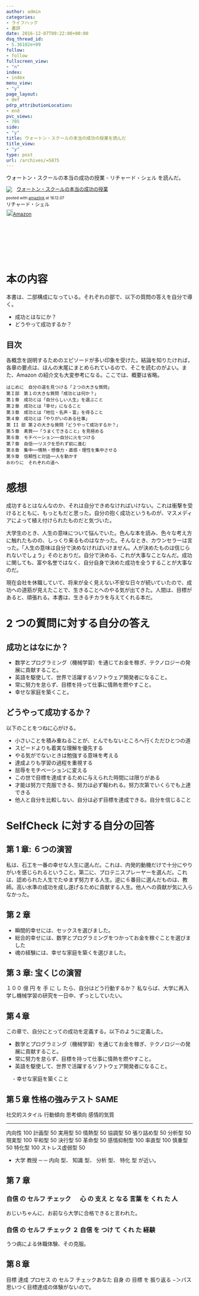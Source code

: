 ```yaml
---
author: admin
categories:
- ライフハック
- 書評
date: 2016-12-07T09:22:00+00:00
dsq_thread_id:
- 5.36182e+09
follow:
- follow
fullscreen_view:
- "n"
index:
- index
menu_view:
- "y"
page_layout:
- def
pdrp_attributionLocation:
- end
pvc_views:
- 705
side:
- "y"
title: ウォートン・スクールの本当の成功の授業を読んだ
title_view:
- "y"
type: post
url: /archives/=5875
---
```


ウォートン・スクールの本当の成功の授業 - リチャード・シェル を読んだ。

<div class='amazlink-box' style='text-align:left;padding-bottom:20px;font-size:small;/zoom: 1;overflow: hidden;'><div class='amazlink-list' style='clear: both;'><div class='amazlink-image' style='float:left;margin:0px 12px 1px 0px;'><a href='https://www.amazon.co.jp/%E3%82%A6%E3%82%A9%E3%83%BC%E3%83%88%E3%83%B3%E3%83%BB%E3%82%B9%E3%82%AF%E3%83%BC%E3%83%AB%E3%81%AE%E6%9C%AC%E5%BD%93%E3%81%AE%E6%88%90%E5%8A%9F%E3%81%AE%E6%8E%88%E6%A5%AD-%E3%83%AA%E3%83%81%E3%83%A3%E3%83%BC%E3%83%89%E3%83%BB%E3%82%B7%E3%82%A7%E3%83%AB/dp/4799316303%3FSubscriptionId%3DAKIAJDINZW45GEGLXQQQ%26tag%3Dfox10225fox-22%26linkCode%3Dxm2%26camp%3D2025%26creative%3D165953%26creativeASIN%3D4799316303' target='_blank' rel='nofollow'><img src='http://ecx.images-amazon.com/images/I/51sD-tMhsXL._SL160_.jpg' style='border: none;' /></a></div><div class='amazlink-info' style='height:160; margin-bottom: 10px'><div class='amazlink-name' style='margin-bottom:10px;line-height:120%'><a href='https://www.amazon.co.jp/%E3%82%A6%E3%82%A9%E3%83%BC%E3%83%88%E3%83%B3%E3%83%BB%E3%82%B9%E3%82%AF%E3%83%BC%E3%83%AB%E3%81%AE%E6%9C%AC%E5%BD%93%E3%81%AE%E6%88%90%E5%8A%9F%E3%81%AE%E6%8E%88%E6%A5%AD-%E3%83%AA%E3%83%81%E3%83%A3%E3%83%BC%E3%83%89%E3%83%BB%E3%82%B7%E3%82%A7%E3%83%AB/dp/4799316303%3FSubscriptionId%3DAKIAJDINZW45GEGLXQQQ%26tag%3Dfox10225fox-22%26linkCode%3Dxm2%26camp%3D2025%26creative%3D165953%26creativeASIN%3D4799316303' rel='nofollow' target='_blank'>ウォートン・スクールの本当の成功の授業</a></div><div class='amazlink-powered' style='font-size:80%;margin-top:5px;line-height:120%'>posted with <a href='http://amazlink.keizoku.com/' title='アマゾンアフィリエイトリンク作成ツール' target='_blank'>amazlink</a> at 16.12.07</div><div class='amazlink-detail'>リチャード・シェル<br /></div><div class='amazlink-sub-info' style='float: left;'><div class='amazlink-link' style='margin-top: 5px'><img src='http://amazlink.fuyu.gs/icon_amazon.png' width='18'><a href='https://www.amazon.co.jp/%E3%82%A6%E3%82%A9%E3%83%BC%E3%83%88%E3%83%B3%E3%83%BB%E3%82%B9%E3%82%AF%E3%83%BC%E3%83%AB%E3%81%AE%E6%9C%AC%E5%BD%93%E3%81%AE%E6%88%90%E5%8A%9F%E3%81%AE%E6%8E%88%E6%A5%AD-%E3%83%AA%E3%83%81%E3%83%A3%E3%83%BC%E3%83%89%E3%83%BB%E3%82%B7%E3%82%A7%E3%83%AB/dp/4799316303%3FSubscriptionId%3DAKIAJDINZW45GEGLXQQQ%26tag%3Dfox10225fox-22%26linkCode%3Dxm2%26camp%3D2025%26creative%3D165953%26creativeASIN%3D4799316303' rel='nofollow' target='_blank'>Amazon</a></div></div></div></div></div>

本の内容
========

本書は、二部構成になっている。それぞれの部で、以下の質問の答えを自分で導く。

-   成功とはなにか？
-   どうやって成功するか？

目次
----

各概念を説明するためのエピソードが多い印象を受けた。結論を知りたければ，各章の要点は、ほんの末尾にまとめられているので、そこを読むのがよい。また、Amazon
の紹介文も大変参考になる。ここでは、概要は省略。

``` {.text}
はじめに　自分の道を見つける「２つの大きな質問」
第Ｉ部　第１の大きな質問「成功とは何か？」
第１章　成功とは「自分らしい人生」を選ぶこと
第２章　成功とは「幸せ」になること　
第３章　成功とは「地位・名声・富」を得ること
第４章　成功とは「やりがいのある仕事」
第 II 部 第２の大きな質問「どうやって成功するか？」
第５章　素質──「うまくできること」を見極める
第６章　モチベーション──自分に火をつける
第７章　自信──リスクを恐れず前に進む
第８章　集中──情熱・想像力・直感・理性を集中させる
第９章　信頼性と対話──人を動かす
おわりに　それぞれの道へ
```

感想
====

成功するとはなんなのか、それは自分できめなければいけない。これは衝撃を受けるとともに、もっともだと思った。自分の抱く成功というものが、マスメディアによって植え付けられたものだと気づいた。

大学生のとき、人生の意味について悩んでいた。色んな本を読み、色々な考え方に触れたものの、しっくり来るものはなかった。そんなとき、カウンセラーは言った。「人生の意味は自分で決めなければいけません。人が決めたものは信じられないでしょう」そのとおりだ。自分で決める、これが大事なことなんだ。成功に関しても、富や名誉ではなく、自分自身で決めた成功を全うすることが大事なのだ。

現在会社を休職していて、将来が全く見えない不安な日々が続いていたので、成功への道筋が見えたことで、生きることへのやる気が出てきた。人間は、目標があると、頑張れる。本書は、生きるチカラを与えてくれる本だ。

2 つの質問に対する自分の答え
============================

成功とはなにか？
----------------

-   数学とプログラミング（機械学習）を通じてお金を稼ぎ、テクノロジーの発展に貢献すること。
-   英語を駆使して、世界で活躍するソフトウェア開発者になること。
-   常に努力を怠らず、目標を持って仕事に情熱を燃やすこと。
-   幸せな家庭を築くこと。

どうやって成功するか？
----------------------

以下のことをつねに心がける。

-   小さいことを積み重ねることが、とんでもないところへ行くただひとつの道
-   スピードよりも着実な理解を優先する
-   やる気がでないときは勉強する意味を考える
-   達成よりも学習の過程を重視する
-   屈辱をモチベーションに変える
-   この世で目標を達成するために与えられた時間には限りがある
-   才能は努力で克服できる、努力は必ず報われる。努力次第でいくらでも上達できる
-   他人と自分を比較しない、自分は必ず目標を達成できる。自分を信じること

SelfCheck に対する自分の回答
============================

第 1 章: ６つの演習
-------------------

私は、石工を一番の幸せな人生に選んだ。これは、内発的動機だけで十分にやりがいを感じられるということ。第二に、プロテニスプレーヤーを選んだ。これは、認められた人生でたゆまず努力する人生。逆に６番目に選んだものは、教師。高い水準の成功を成し遂げるために貢献する人生。他人への貢献が気に入らなかった。

第 2 章
-------

-   瞬間的幸せには、セックスを選びました。
-   総合的幸せには、数学とプログラミングをつかってお金を稼ぐことを選びました
-   魂の経験には、幸せな家庭を築くを選びました。

第 3 章: 宝くじの演習
---------------------

１００ 億 円 を 手 に し たら、自分はどう行動するか？
私ならば、大学に再入学し機械学習の研究を一日中、ずっとしていたい。

第４章
------

この章で、自分にとっての成功を定義する。以下のように定義した。

-   数学とプログラミング（機械学習）を通じてお金を稼ぎ、テクノロジーの発展に貢献すること。
-   常に努力を怠らず、目標を持って仕事に情熱を燃やすこと。
-   英語を駆使して、世界で活躍するソフトウェア開発者になること。

　 - 幸せな家庭を築くこと

第５章 性格の強みテスト SAME
----------------------------

  社交的スタイル   行動傾向        思考傾向     感情的気質
  ---------------- --------------- ------------ -------------------
  内向性 100       計画型 50       実用型 50    情熱型 50
  協調型 50        張り詰め型 50   分析型 50    現実型 100
  平和型 50        決行型 50       革命型 50    感情抑制型 100
  率直型 100       慎重型 50       特化型 100   ストレス虚弱型 50

-   大学 教授 ─ ─ 内向 型、 知識 型、 分析 型、 特化 型 が近い。

第 7 章
-------

### 自信 の セルフ チェック 　 心 の 支え と なる 言葉 を くれ た 人

おじいちゃんに、お前なら大学に合格できると言われた。

### 自信 の セルフ チェック ２ 自信 を つけ て くれ た 経験

うつ病による休職体験、その克服。

第８章
------

目標 達成 プロセス の セルフ チェックあなた 自身 の 目標 を 振り返る
−＞パス 思いつく目標達成の体験がないので。

